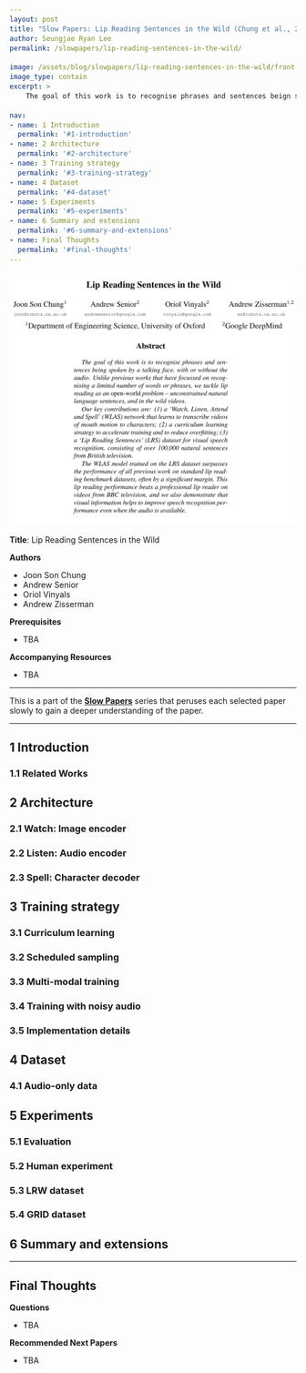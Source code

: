 ```yaml
---
layout: post
title: "Slow Papers: Lip Reading Sentences in the Wild (Chung et al., 2016)"
author: Seungjae Ryan Lee
permalink: /slowpapers/lip-reading-sentences-in-the-wild/

image: /assets/blog/slowpapers/lip-reading-sentences-in-the-wild/front.png
image_type: contain
excerpt: >
    The goal of this work is to recognise phrases and sentences beign spoken by a talking face, with or without the audio. Unlike previous works that have focused on recognising a limited number of words and phrases, we tackle lip reading as an open world problem - unconstrained natural language sentences, and in the wild videos.

nav:
- name: 1 Introduction
  permalink: '#1-introduction'
- name: 2 Architecture
  permalink: '#2-architecture'
- name: 3 Training strategy
  permalink: '#3-training-strategy'
- name: 4 Dataset
  permalink: '#4-dataset'
- name: 5 Experiments
  permalink: '#5-experiments'
- name: 6 Summary and extensions
  permalink: '#6-summary-and-extensions'
- name: Final Thoughts
  permalink: '#final-thoughts'
---
```


![Abstract](/assets/blog/slowpapers/lip-reading-sentences-in-the-wild/front.png)

**Title**: Lip Reading Sentences in the Wild

**Authors**
<div>
<ul class="slowpapers__authors">
  <li>Joon Son Chung</li>
  <li>Andrew Senior</li>
  <li>Oriol Vinyals</li>
  <li>Andrew Zisserman</li>
</ul>
</div>

**Prerequisites**
 - TBA

**Accompanying Resources**
 - TBA

<hr/>

This is a part of the [**Slow Papers**](/slowpapers) series that peruses each selected paper slowly to gain a deeper understanding of the paper.

<hr/>



## 1 Introduction
### 1.1 Related Works
## 2 Architecture
### 2.1 Watch: Image encoder
### 2.2 Listen: Audio encoder
### 2.3 Spell: Character decoder
## 3 Training strategy
### 3.1 Curriculum learning
### 3.2 Scheduled sampling
### 3.3 Multi-modal training
### 3.4 Training with noisy audio
### 3.5 Implementation details
## 4 Dataset
### 4.1 Audio-only data
## 5 Experiments
### 5.1 Evaluation
### 5.2 Human experiment
### 5.3 LRW dataset
### 5.4 GRID dataset
## 6 Summary and extensions


<hr/>



## Final Thoughts

**Questions**
 - TBA

**Recommended Next Papers**
 - TBA
